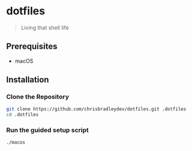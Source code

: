 # dotfiles

> Living that shell life

## Prerequisites

- macOS

## Installation

### Clone the Repository

```sh
git clone https://github.com/chrisbradleydev/dotfiles.git .dotfiles
cd .dotfiles
```

### Run the guided setup script

```sh
./macos
```
